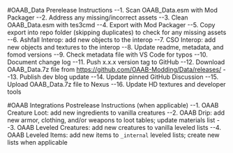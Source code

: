 #OAAB_Data Prerelease Instructions
--1. Scan OAAB_Data.esm with Mod Packager
--2. Address any missing/incorrect assets
--3. Clean OAAB_Data.esm with tes3cmd
--4. Export with Mod Packager
--5. Copy export into repo folder (skipping duplicates) to check for any missing assets
--6. Ashfall Interop: add new objects to the interop
--7. CSO Interop: add new objects and textures to the interop
--8. Update readme, metadata, and fomod versions
--9. Check metadata file with VS Code for typos
--10. Document change log
--11. Push x.x.x version tag to GitHub
--12. Download OAAB_Data.7z file from https://github.com/OAAB-Modding/Data/releases/
--13. Publish dev blog update
--14. Update pinned GitHub Discussion
--15. Upload OAAB_Data.7z file to Nexus
--16. Update HD textures and developer tools

#OAAB Integrations Postrelease Instructions (when applicable)
--1. OAAB Creature Loot: add new ingredients to vanilla creatures
--2. OAAB Drip: add new armor, clothing, and/or weapons to loot tables; update materials list
--3. OAAB Leveled Creatures: add new creatures to vanilla leveled lists
--4. OAAB Leveled Items: add new items to `_internal` leveled lists; create new lists when applicable
